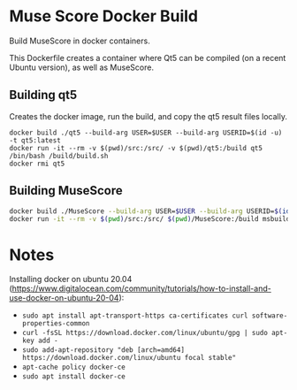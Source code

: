 # Muse Score Docker Build

Build MuseScore in docker containers.

This Dockerfile creates a container where Qt5 can be compiled (on a recent Ubuntu version), as well as MuseScore.

## Building qt5

Creates the docker image, run the build, and copy the qt5 result files locally.

```︃bash
docker build ./qt5 --build-arg USER=$USER --build-arg USERID=$(id -u) -t qt5:latest
docker run -it --rm -v $(pwd)/src:/src/ -v $(pwd)/qt5:/build qt5 /bin/bash /build/build.sh
docker rmi qt5
```

## Building MuseScore

```bash
docker build ./MuseScore --build-arg USER=$USER --build-arg USERID=$(id -u) -t msbuild:latest
docker run -it --rm -v $(pwd)/src:/src/ $(pwd)/MuseScore:/build msbuild /bin/bash /build/build.sh
```

# Notes

Installing docker on ubuntu 20.04 (https://www.digitalocean.com/community/tutorials/how-to-install-and-use-docker-on-ubuntu-20-04):
* `sudo apt install apt-transport-https ca-certificates curl software-properties-common`
* `curl -fsSL https://download.docker.com/linux/ubuntu/gpg | sudo apt-key add -`
* `sudo add-apt-repository "deb [arch=amd64] https://download.docker.com/linux/ubuntu focal stable"`
* `apt-cache policy docker-ce`
* `sudo apt install docker-ce`

